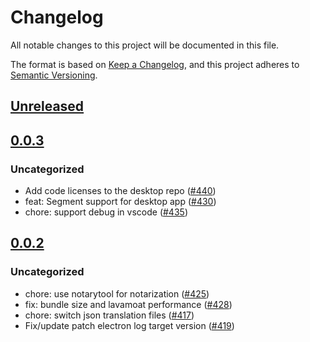 # Changelog
All notable changes to this project will be documented in this file.

The format is based on [Keep a Changelog](https://keepachangelog.com/en/1.0.0/),
and this project adheres to [Semantic Versioning](https://semver.org/spec/v2.0.0.html).

## [Unreleased]

## [0.0.3]
### Uncategorized
- Add code licenses to the desktop repo ([#440](https://github.com/MetaMask/metamask-desktop/pull/440))
- feat: Segment support for desktop app ([#430](https://github.com/MetaMask/metamask-desktop/pull/430))
- chore: support debug in vscode ([#435](https://github.com/MetaMask/metamask-desktop/pull/435))

## [0.0.2]
### Uncategorized
- chore: use notarytool for notarization ([#425](https://github.com/MetaMask/metamask-desktop/pull/425))
- fix: bundle size and lavamoat performance ([#428](https://github.com/MetaMask/metamask-desktop/pull/428))
- chore: switch json translation files ([#417](https://github.com/MetaMask/metamask-desktop/pull/417))
- Fix/update patch electron log target version ([#419](https://github.com/MetaMask/metamask-desktop/pull/419))

[Unreleased]: https://github.com/MetaMask/metamask-desktop/compare/metamask-desktop-app@0.0.3...HEAD
[0.0.3]: https://github.com/MetaMask/metamask-desktop/compare/metamask-desktop-app@0.0.2...metamask-desktop-app@0.0.3
[0.0.2]: https://github.com/MetaMask/metamask-desktop/releases/tag/metamask-desktop-app@0.0.2
